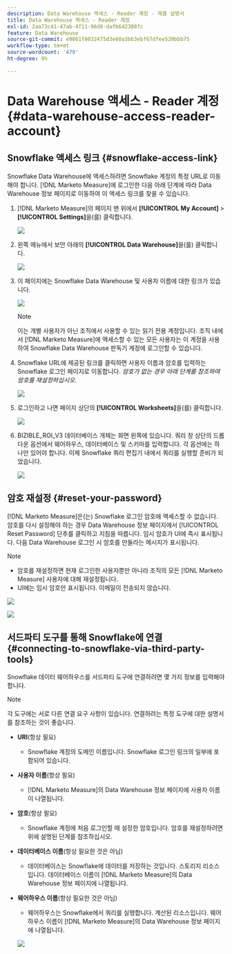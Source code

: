 ```yaml
---
description: Data Warehouse 액세스 - Reader 계정 - 제품 설명서
title: Data Warehouse 액세스 - Reader 계정
exl-id: 2aa73c41-47ab-4f11-96d8-dafb642308fc
feature: Data Warehouse
source-git-commit: e9861f8032475d3e60a3bb3ebf67dfee520bbb75
workflow-type: tm+mt
source-wordcount: '479'
ht-degree: 0%

---
```


# Data Warehouse 액세스 - Reader 계정 {#data-warehouse-access-reader-account}

## Snowflake 액세스 링크 {#snowflake-access-link}

Snowflake Data Warehouse에 액세스하려면 Snowflake 계정의 특정 URL로 이동해야 합니다. [!DNL Marketo Measure]에 로그인한 다음 아래 단계에 따라 Data Warehouse 정보 페이지로 이동하여 이 액세스 링크를 찾을 수 있습니다.

1. [!DNL Marketo Measure]의 페이지 맨 위에서 **[!UICONTROL My Account]** > **[!UICONTROL Settings]**&#x200B;을(를) 클릭합니다.

   ![](assets/data-warehouse-access-reader-account-1.png)

1. 왼쪽 메뉴에서 보안 아래의 **[!UICONTROL Data Warehouse]**&#x200B;을(를) 클릭합니다.

   ![](assets/data-warehouse-access-reader-account-2.png)

1. 이 페이지에는 Snowflake Data Warehouse 및 사용자 이름에 대한 링크가 있습니다.

   ![](assets/data-warehouse-access-reader-account-3.png)

   >[!NOTE]
   >
   >이는 개별 사용자가 아닌 조직에서 사용할 수 있는 읽기 전용 계정입니다. 조직 내에서 [!DNL Marketo Measure]에 액세스할 수 있는 모든 사용자는 이 계정을 사용하여 Snowflake Data Warehouse 판독기 계정에 로그인할 수 있습니다.

1. Snowflake URL에 제공된 링크를 클릭하면 사용자 이름과 암호를 입력하는 Snowflake 로그인 페이지로 이동합니다. _암호가 없는 경우 아래 단계를 참조하여 암호를 재설정하십시오_.

   ![](assets/data-warehouse-access-reader-account-4.png)

1. 로그인하고 나면 페이지 상단의 **[!UICONTROL Worksheets]**&#x200B;을(를) 클릭합니다.

   ![](assets/data-warehouse-access-reader-account-5.png)

1. BIZIBLE_ROI_V3 데이터베이스 개체는 화면 왼쪽에 있습니다. 쿼리 창 상단의 드롭다운 옵션에서 웨어하우스, 데이터베이스 및 스키마를 입력합니다. 각 옵션에는 하나만 있어야 합니다. 이제 Snowflake 쿼리 편집기 내에서 쿼리를 실행할 준비가 되었습니다.

   ![](assets/data-warehouse-access-reader-account-6.png)

## 암호 재설정 {#reset-your-password}

[!DNL Marketo Measure]은(는) Snowflake 로그인 암호에 액세스할 수 없습니다. 암호를 다시 설정해야 하는 경우 Data Warehouse 정보 페이지에서 [!UICONTROL Reset Password] 단추를 클릭하고 지침을 따릅니다. 임시 암호가 UI에 즉시 표시됩니다. 다음 Data Warehouse 로그인 시 암호를 만들라는 메시지가 표시됩니다.

>[!NOTE]
>
>* 암호를 재설정하면 현재 로그인한 사용자뿐만 아니라 조직의 모든 [!DNL Marketo Measure] 사용자에 대해 재설정됩니다.
>* UI에는 임시 암호만 표시됩니다. 이메일이 전송되지 않습니다.

![](assets/data-warehouse-access-reader-account-7.png)

![](assets/data-warehouse-access-reader-account-8.png)

## 서드파티 도구를 통해 Snowflake에 연결 {#connecting-to-snowflake-via-third-party-tools}

Snowflake 데이터 웨어하우스를 서드파티 도구에 연결하려면 몇 가지 정보를 입력해야 합니다.

>[!NOTE]
>
>각 도구에는 서로 다른 연결 요구 사항이 있습니다. 연결하려는 특정 도구에 대한 설명서를 참조하는 것이 좋습니다.

* **URI**(항상 필요)
   * Snowflake 계정의 도메인 이름입니다. Snowflake 로그인 링크의 일부에 포함되어 있습니다.
* **사용자 이름**(항상 필요)
   * [!DNL Marketo Measure]의 Data Warehouse 정보 페이지에 사용자 이름이 나열됩니다.
* **암호**(항상 필요)
   * Snowflake 계정에 처음 로그인할 때 설정한 암호입니다. 암호를 재설정하려면 위에 설명된 단계를 참조하십시오.
* **데이터베이스 이름**(항상 필요한 것은 아님)
   * 데이터베이스는 Snowflake에 데이터를 저장하는 것입니다. 스토리지 리소스입니다. 데이터베이스 이름이 [!DNL Marketo Measure]의 Data Warehouse 정보 페이지에 나열됩니다.
* **웨어하우스 이름**(항상 필요한 것은 아님)
   * 웨어하우스는 Snowflake에서 쿼리를 실행합니다. 계산된 리소스입니다. 웨어하우스 이름이 [!DNL Marketo Measure]의 Data Warehouse 정보 페이지에 나열됩니다.

  ![](assets/data-warehouse-access-reader-account-9.png)
